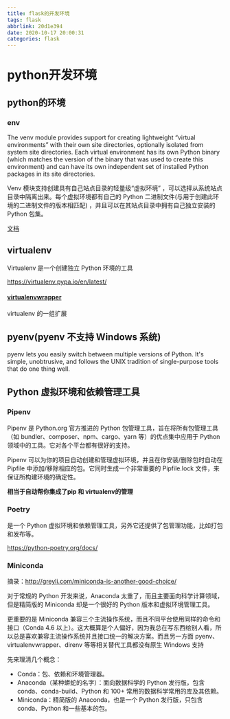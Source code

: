 ```yaml
---
title: flask的开发环境
tags: flask
abbrlink: 20d1e394
date: 2020-10-17 20:00:31
categories: flask
---
```

# python开发环境

## python的环境

### env

The venv module provides support for creating lightweight “virtual environments” with their own site directories, optionally isolated from system site directories. Each virtual environment has its own Python binary (which matches the version of the binary that was used to create this environment) and can have its own independent set of installed Python packages in its site directories.

Venv 模块支持创建具有自己站点目录的轻量级“虚拟环境” ，可以选择从系统站点目录中隔离出来。每个虚拟环境都有自己的 Python 二进制文件(与用于创建此环境的二进制文件的版本相匹配) ，并且可以在其站点目录中拥有自己独立安装的 Python 包集。

[文档](https://docs.python.org/3/library/venv.html)

## virtualenv

Virtualenv 是一个创建独立 Python 环境的工具

https://virtualenv.pypa.io/en/latest/

#### [virtualenvwrapper](https://pypi.org/project/virtualenvwrapper)

virtualenv 的一组扩展

## pyenv(pyenv 不支持 Windows 系统)

pyenv lets you easily switch between multiple versions of Python. It's simple, unobtrusive, and follows the UNIX tradition of single-purpose tools that do one thing well.

## Python 虚拟环境和依赖管理工具

### Pipenv

Pipenv 是 Python.org 官方推进的 Python 包管理工具，旨在将所有包管理工具（如 bundler、composer、npm、cargo、yarn 等）的优点集中应用于 Python 领域中的工具。它对各个平台都有很好的支持。

Pipenv 可以为你的项目自动创建和管理虚拟环境，并且在你安装/删除包时自动在 Pipfile 中添加/移除相应的包。它同时生成一个非常重要的 Pipfile.lock 文件，来保证所构建环境的确定性。

**相当于自动帮你集成了pip 和 virtualenv的管理**

### Poetry

是一个 Python 虚拟环境和依赖管理工具，另外它还提供了包管理功能，比如打包和发布等。

https://python-poetry.org/docs/

### Miniconda

摘录：http://greyli.com/miniconda-is-another-good-choice/

对于常规的 Python 开发来说，Anaconda 太重了，而且主要面向科学计算领域，但是精简版的 Miniconda 却是一个很好的 Python 版本和虚拟环境管理工具。

更重要的是 Miniconda 兼容三个主流操作系统，而且不同平台使用同样的命令和接口（Conda 4.6 以上）。这大概算是个人偏好，因为我总在写东西给别人看，所以总是喜欢兼容主流操作系统并且接口统一的解决方案。而且另一方面 pyenv、virtualenvwrapper、direnv 等等相关替代工具都没有原生 Windows 支持

先来理清几个概念：

- Conda：包、依赖和环境管理器。
- Anaconda（某种蟒蛇的名字）：面向数据科学的 Python 发行版，包含 conda、conda-build、Python 和 100+ 常用的数据科学常用的库及其依赖。
- Miniconda：精简版的 Anaconda，也是一个 Python 发行版，只包含 conda、Python 和一些基本的包。



